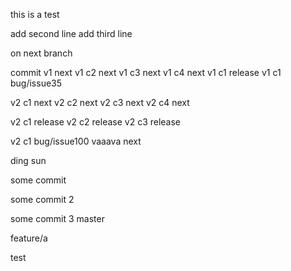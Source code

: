 this is a test

add second line
add third line

on next branch

commit v1 next
v1 c2 next
v1 c3 next
v1 c4 next 
v1 c1 release
v1 c1 bug/issue35

v2 c1 next
v2 c2 next
v2 c3 next
v2 c4 next

v2 c1 release
v2 c2 release
v2 c3 release

v2 c1 bug/issue100
vaaava
next


ding
sun

some commit

some commit 2

some commit 3
master

feature/a

test
